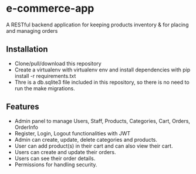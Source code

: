 # e-commerce-app

A RESTful backend application for keeping products inventory & for placing and managing orders

## Installation

- Clone/pull/download this repository
- Create a virtualenv with virtualenv env and install dependencies with pip install -r requirements.txt
- Thre is a db.sqlite3 file included in this repository, so there is no need to run the make migrations.
    
## Features

- Admin panel to manage Users, Staff, Products, Categories, Cart, Orders, OrderInfo
- Register, Login, Logout functionalities with JWT 
- Admin can create, update, delete categories and products.
- User can add product(s) in their cart and can also view their cart.
- Users can create and update their orders.
- Users can see their order details.
- Permissions for handling security.
